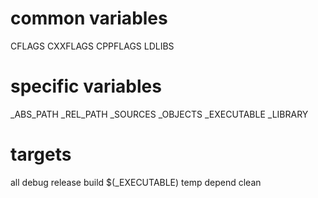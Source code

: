 # common variables
CFLAGS
CXXFLAGS
CPPFLAGS
LDLIBS

# specific variables
_ABS_PATH
_REL_PATH
_SOURCES
_OBJECTS
_EXECUTABLE
_LIBRARY

# targets
all
debug
release
build
$(_EXECUTABLE)
temp
depend
clean
